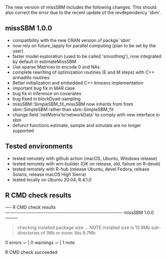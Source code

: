 
The new version of missSBM includes the following changes. This should also correct the error due to the recent update of
the revdependency 'sbm'.

## missSBM 1.0.0

  - compatibility with the new CRAN version of packge 'sbm' 
  - now rely on future_lapply  for parallel computing (plan to be set by the user)
  - faster model exploration (used to be called 'smoothing'), now integrated by default in estimateMissSBM
  - Use sparse Matrices to encode 0 and NAs
  - complete rewriting of optimization routines (E and M steps) with C++ armadillo routines
  - Better initialization and embedded C++ kmeans implementation
  - important bug fix in MAR case
  - bug fix in inference on covariates
  - bug fixed in blockDyad-sampling
  - missSBM::SimpleSBM_fit_missSBM now inherits from from sbm::SimpleSBM rather than sbm::SimpleSBM_fit
  - change field '$netMatrix' to '$networkData' to comply with new interface in sbm
  - defunct functions estimate, sample and simulate are no longer supported

## Tested environments

- tested remotely with github action (macOS, Ubuntu, Windows release)
- tested remotely with win-builder (OK on release, old, failure on R-devel)
- tested remotely with R-hub (release Ubuntu, devel Fedora, release Solaris, release macOS High Sierra)
- tested locally on Ubuntu 20.04, R 4.1.0

## R CMD check results

── R CMD check results ────────────────────────────────────── missSBM 1.0.0 ────

> checking installed package size ... NOTE
    installed size is 10.9Mb
    sub-directories of 1Mb or more:
      libs   8.7Mb

0 errors ✓ | 0 warnings ✓ | 1 note 

R CMD check succeeded

